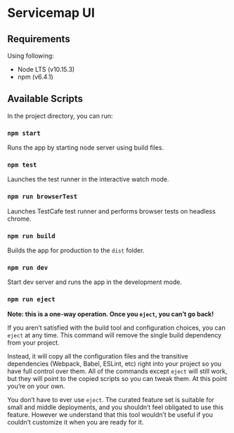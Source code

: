 # Servicemap UI

## Requirements 
Using following:
* Node LTS (v10.15.3)
* npm (v6.4.1)

## Available Scripts

In the project directory, you can run:

### `npm start`

Runs the app by starting node server using build files.

### `npm test`

Launches the test runner in the interactive watch mode.<br>

### `npm run browserTest`

Launches TestCafe test runner and performs browser tests on headless chrome.

### `npm run build`

Builds the app for production to the `dist` folder.<br>

### `npm run dev`

Start dev server and runs the app in the development mode.<br>


### `npm run eject`

**Note: this is a one-way operation. Once you `eject`, you can’t go back!**

If you aren’t satisfied with the build tool and configuration choices, you can `eject` at any time. This command will remove the single build dependency from your project.

Instead, it will copy all the configuration files and the transitive dependencies (Webpack, Babel, ESLint, etc) right into your project so you have full control over them. All of the commands except `eject` will still work, but they will point to the copied scripts so you can tweak them. At this point you’re on your own.

You don’t have to ever use `eject`. The curated feature set is suitable for small and middle deployments, and you shouldn’t feel obligated to use this feature. However we understand that this tool wouldn’t be useful if you couldn’t customize it when you are ready for it.

